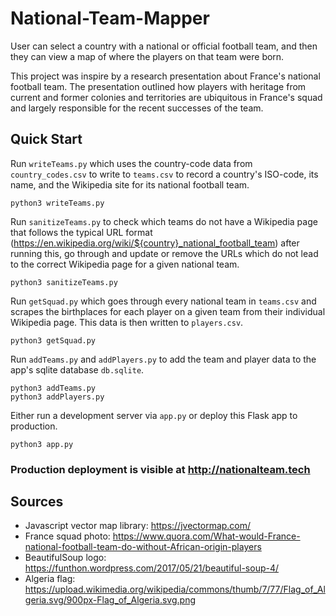 # National-Team-Mapper
User can select a country with a national or official football team, and then they can view a map of where the players on that team were born.

This project was inspire by a research presentation about France's national football team. The presentation outlined how players with heritage from
current and former colonies and territories are ubiquitous in France's squad and largely responsible for the recent successes of the team.

## Quick Start
Run `writeTeams.py` which uses the country-code data from `country_codes.csv` to write to `teams.csv` to record a country's ISO-code, its name, and the Wikipedia site for its national football team.
```
python3 writeTeams.py
```
Run `sanitizeTeams.py` to check which teams do not have a Wikipedia page that follows the typical URL format (https://en.wikipedia.org/wiki/${country}_national_football_team) after running this, go through and update or remove the URLs which do not lead to the correct Wikipedia page for a given national team.
```
python3 sanitizeTeams.py
```
Run `getSquad.py` which goes through every national team in `teams.csv` and scrapes the birthplaces for each player on a given team from their individual Wikipedia page. This data is then written to `players.csv`.
```
python3 getSquad.py
```
Run `addTeams.py` and `addPlayers.py` to add the team and player data to the app's sqlite database `db.sqlite`.
```
python3 addTeams.py
python3 addPlayers.py
```
Either run a development server via `app.py` or deploy this Flask app to production.
```
python3 app.py
```

### Production deployment is visible at http://nationalteam.tech

## Sources
* Javascript vector map library: https://jvectormap.com/
* France squad photo: https://www.quora.com/What-would-France-national-football-team-do-without-African-origin-players
* BeautifulSoup logo: https://funthon.wordpress.com/2017/05/21/beautiful-soup-4/
* Algeria flag: https://upload.wikimedia.org/wikipedia/commons/thumb/7/77/Flag_of_Algeria.svg/900px-Flag_of_Algeria.svg.png